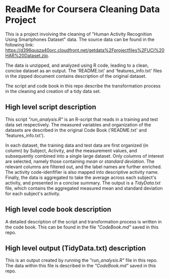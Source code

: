 # ReadMe for Coursera Cleaning Data Project

This is a project involving the cleaning of "Human Activity Recognition Using Smartphones Dataset" data. The source data can be found in the following link: https://d396qusza40orc.cloudfront.net/getdata%2Fprojectfiles%2FUCI%20HAR%20Dataset.zip.

The data is unzipped, and analyzed using R code, leading to a clean, concise dataset as an output. The 'README.txt' and 'features_info.txt' files in the zipped document contains description of the original dataset.

The script and code book in this repo describe the transformation process in the cleaning and creation of a tidy data set.


## High level script description
This script *"run_analysis.R"* is an R-script that reads in a training and test data set respectively. The measured variables and organization of the datasets are described in the original Code Book ('README.txt' and 'features_info.txt').

In each dataset, the training data and test data are first organized (in column) by Subject, Activity, and the measurement values, and subsequently combined into a single large dataset. Only columns of interest are selected, namely those containing *mean* or *standard deviation*. The relevant columns are filtered out, and the label names are further enriched. The activity code-idenfifier is also mapped into descriptive activity name. Finally, the data is aggregated to take the average across each subject's activity, and presented in a concise summary. The output is a *TidyData.txt* file, which contains the aggregated measured mean and standard deviation for each subject's activity.


## High level code book description
A detailed description of the script and transformation process is written in the code book. This can be found in the file *"CodeBook.md"* saved in this repo.

## High level output (TidyData.txt) description
This is an output created by running the *"run_analysis.R"* file in this repo. The data within this file is described in the *"CodeBook.md"* saved in this repo.



